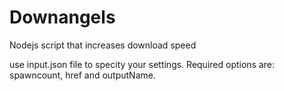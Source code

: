 # Downangels
Nodejs script that increases download speed

use input.json file to specity your settings. Required options are: spawncount, href and outputName.
